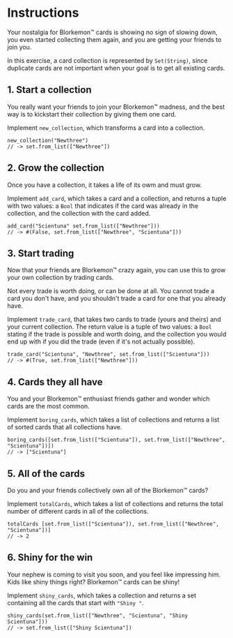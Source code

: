 # Instructions

Your nostalgia for Blorkemon™️ cards is showing no sign of slowing down, you even started collecting them again, and you are getting your friends to join you. 

In this exercise, a card collection is represented by `Set(String)`, since duplicate cards are not important when your goal is to get all existing cards.

## 1. Start a collection

You really want your friends to join your Blorkemon™️ madness, and the best way is to kickstart their collection by giving them one card.

Implement `new_collection`, which transforms a card into a collection.

```gleam
new_collection("Newthree")
// -> set.from_list(["Newthree"])
```

## 2. Grow the collection

Once you have a collection, it takes a life of its owm and must grow.

Implement `add_card`, which takes a card and a collection, and returns a tuple with two values: a `Bool` that indicates if the card was already in the collection, and the collection with the card added.

```gleam
add_card("Scientuna" set.from_list(["Newthree"]))
// -> #(False, set.from_list(["Newthree", "Scientuna"]))
```

## 3. Start trading

Now that your friends are Blorkemon™️ crazy again, you can use this to grow your own collection by trading cards.

Not every trade is worth doing, or can be done at all.
You cannot trade a card you don't have, and you shouldn't trade a card for one that you already have. 

Implement `trade_card`, that takes two cards to trade (yours and theirs) and your current collection.
The return value is a tuple of two values: a `Bool` stating if the trade is possible and worth doing, and the collection you would end up with if you did the trade (even if it's not actually possible).

```gleam
trade_card("Scientuna", "Newthree", set.from_list(["Scientuna"]))
// -> #(True, set.from_list(["Newthree"]))
```

## 4. Cards they all have

You and your Blorkemon™️ enthusiast friends gather and wonder which cards are the most common.

Implement `boring_cards`, which takes a list of collections and returns a list of sorted cards that all collections have.

```gleam
boring_cards([set.from_list(["Scientuna"]), set.from_list(["Newthree", "Scientuna"])])
// -> ["Scientuna"]
```

## 5. All of the cards

Do you and your friends collectively own all of the Blorkemon™️ cards?

Implement `totalCards`, which takes a list of collections and returns the total number of different cards in all of the collections.

```gleam
totalCards [set.from_list(["Scientuna"]), set.from_list(["Newthree", "Scientuna"])]
// -> 2
```

## 6. Shiny for the win

Your nephew is coming to visit you soon, and you feel like impressing him.
Kids like shiny things right?
Blorkemon™️ cards can be shiny!

Implement `shiny_cards`, which takes a collection and returns a set containing all the cards that start with `"Shiny "`.

```gleam
shiny_cards(set.from_list(["Newthree", "Scientuna", "Shiny Scientuna"]))
// -> set.from_list(["Shiny Scientuna"])
```
